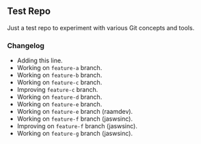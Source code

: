 ## Test Repo

Just a test repo to experiment with various Git concepts and tools.

### Changelog

- Adding this line.
- Working on `feature-a` branch.
- Working on `feature-b` branch.
- Working on `feature-c` branch.
- Improving `feature-c` branch.
- Working on `feature-d` branch.
- Working on `feature-e` branch.
- Working on `feature-e` branch (raamdev).
- Working on `feature-f` branch (jaswsinc).
- Improving on `feature-f` branch (jaswsinc).
- Working on `feature-g` branch (jaswsinc).
